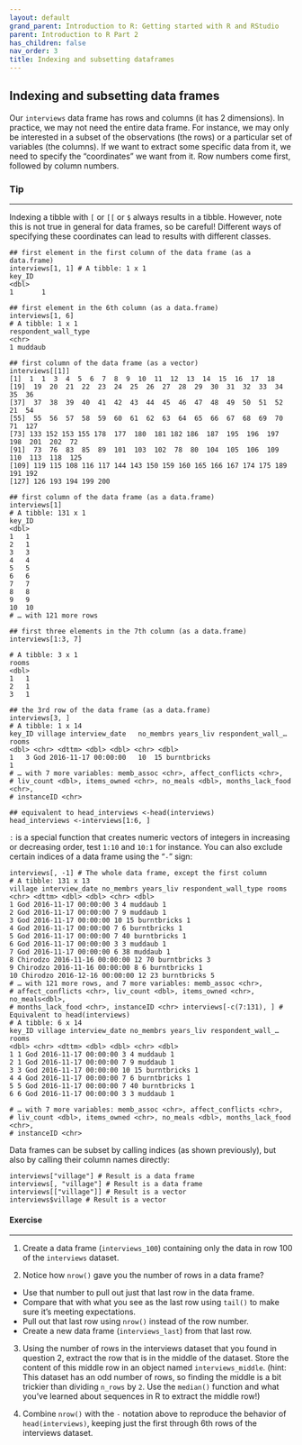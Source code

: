 ```yaml
---
layout: default
grand_parent: Introduction to R: Getting started with R and RStudio
parent: Introduction to R Part 2
has_children: false
nav_order: 3
title: Indexing and subsetting dataframes
---
```


## Indexing and subsetting data frames 

Our `interviews` data frame has rows and columns (it has 2 dimensions). In practice, we may not need the entire data frame. For instance, we may only be interested in a subset of the observations (the rows) or a particular set of variables (the columns). If we want to extract some specific data from it, we need to specify the “coordinates” we want from it. Row numbers come first, followed by column numbers. 


### Tip
--- 
Indexing a tibble with `[` or `[[` or `$` always results in a tibble. However, note this is not true in general for data frames, so be careful! Different ways of specifying these coordinates can lead to results with different classes. 

```
## first element in the first column of the data frame (as a data.frame) 
interviews[1, 1] # A tibble: 1 x 1 
key_ID 
<dbl> 
1   	1 

## first element in the 6th column (as a data.frame) 
interviews[1, 6] 
# A tibble: 1 x 1 
respondent_wall_type 
<chr> 
1 muddaub 

## first column of the data frame (as a vector) 
interviews[[1]] 
[1]  1  1  3  4  5  6  7  8  9  10  11  12  13  14  15  16  17  18  
[19]  19  20  21  22  23  24  25  26  27  28  29  30  31  32  33  34  35  36  
[37]  37  38  39  40  41  42  43  44  45  46  47  48  49  50  51  52  21  54  
[55]  55  56  57  58  59  60  61  62  63  64  65  66  67  68  69  70  71  127  
[73] 133 152 153 155 178  177  180  181 182 186  187  195  196  197  198  201  202  72  
[91]  73  76  83  85  89  101  103  102  78  80  104  105  106  109  110  113  118  125  
[109] 119 115 108 116 117 144 143 150 159 160 165 166 167 174 175 189 191 192 
[127] 126 193 194 199 200 

## first column of the data frame (as a data.frame) 
interviews[1] 
# A tibble: 131 x 1 
key_ID 
<dbl>
1	1 
2	1 
3	3 
4	4 
5	5 
6	6 
7	7 
8	8 
9	9 
10 	10 
# … with 121 more rows 

## first three elements in the 7th column (as a data.frame) 
interviews[1:3, 7] 

# A tibble: 3 x 1 
rooms 
<dbl> 
1	1 
2	1 
3	1 

## the 3rd row of the data frame (as a data.frame) 
interviews[3, ] 
# A tibble: 1 x 14 
key_ID village interview_date 	no_membrs years_liv respondent_wall_… rooms 
<dbl> <chr> <dttm> <dbl> <dbl> <chr> <dbl> 
1 	3 God 2016-11-17 00:00:00 	10 	15 burntbricks 	
1 
# … with 7 more variables: memb_assoc <chr>, affect_conflicts <chr>, 
# liv_count <dbl>, items_owned <chr>, no_meals <dbl>, months_lack_food <chr>, 
# instanceID <chr> 

## equivalent to head_interviews <-head(interviews) 
head_interviews <-interviews[1:6, ]
```

 
`:` is a special function that creates numeric vectors of integers in increasing or decreasing order, test `1:10` and `10:1` for instance. You can also exclude certain indices of a data frame using the “`-`” sign: 

```
interviews[, -1] # The whole data frame, except the first column 
# A tibble: 131 x 13 
village interview_date no_membrs years_liv respondent_wall_type rooms <chr> <dttm> <dbl> <dbl> <chr> <dbl> 
1 God 2016-11-17 00:00:00 3 4 muddaub 1 
2 God 2016-11-17 00:00:00 7 9 muddaub 1 
3 God 2016-11-17 00:00:00 10 15 burntbricks 1 
4 God 2016-11-17 00:00:00 7 6 burntbricks 1 
5 God 2016-11-17 00:00:00 7 40 burntbricks 1 
6 God 2016-11-17 00:00:00 3 3 muddaub 1 
7 God 2016-11-17 00:00:00 6 38 muddaub 1 
8 Chirodzo 2016-11-16 00:00:00 12 70 burntbricks 3 
9 Chirodzo 2016-11-16 00:00:00 8 6 burntbricks 1 
10 Chirodzo 2016-12-16 00:00:00 12 23 burntbricks 5 
# … with 121 more rows, and 7 more variables: memb_assoc <chr>, 
# affect_conflicts <chr>, liv_count <dbl>, items_owned <chr>, no_meals<dbl>, 
# months_lack_food <chr>, instanceID <chr> interviews[-c(7:131), ] # Equivalent to head(interviews) 
# A tibble: 6 x 14 
key_ID village interview_date no_membrs years_liv respondent_wall_… rooms 
<dbl> <chr> <dttm> <dbl> <dbl> <chr> <dbl> 
1 1 God 2016-11-17 00:00:00 3 4 muddaub 1 
2 1 God 2016-11-17 00:00:00 7 9 muddaub 1 
3 3 God 2016-11-17 00:00:00 10 15 burntbricks 1 
4 4 God 2016-11-17 00:00:00 7 6 burntbricks 1 
5 5 God 2016-11-17 00:00:00 7 40 burntbricks 1 
6 6 God 2016-11-17 00:00:00 3 3 muddaub 1 

# … with 7 more variables: memb_assoc <chr>, affect_conflicts <chr>, 
# liv_count <dbl>, items_owned <chr>, no_meals <dbl>, months_lack_food <chr>, 
# instanceID <chr> 
```


Data frames can be subset by calling indices (as shown previously), but also by calling their column names directly: 

```
interviews["village"] # Result is a data frame 
interviews[, "village"] # Result is a data frame 
interviews[["village"]] # Result is a vector 
interviews$village # Result is a vector 
```

#### Exercise 
---

1. Create a data frame (`interviews_100`) containing only the data in row 100 of the `interviews` dataset. 

2. Notice how `nrow()` gave you the number of rows in a data frame? 
* Use that number to pull out just that last row in the data frame. 
* Compare that with what you see as the last row using `tail()` to make sure it’s meeting expectations. 
* Pull out that last row using `nrow()` instead of the row number. 
* Create a new data frame (`interviews_last`) from that last row. 

3. Using the number of rows in the interviews dataset that you found in question 2, extract the row that is in the middle of the dataset. Store the content of this middle row in an object named `interviews_middle`. (hint: This dataset has an odd number of rows, so finding the middle is a bit trickier than dividing `n_rows` by `2`. Use the `median()` function and what you’ve learned about sequences in R to extract the middle row!) 

4. Combine `nrow()` with the `-` notation above to reproduce the behavior of `head(interviews)`, keeping just the first through 6th rows of the interviews dataset. 


